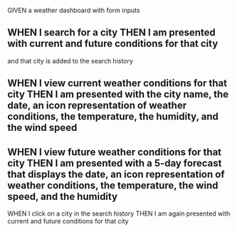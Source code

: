 GIVEN a weather dashboard with form inputs
## WHEN I search for a city THEN I am presented with current and future conditions for that city

and that city is added to the search history

## WHEN I view current weather conditions for that city THEN I am presented with the city name, the date, an icon representation of weather conditions, the temperature, the humidity, and the wind speed

## WHEN I view future weather conditions for that city THEN I am presented with a 5-day forecast that displays the date, an icon representation of weather conditions, the temperature, the wind speed, and the humidity

WHEN I click on a city in the search history
THEN I am again presented with current and future conditions for that city